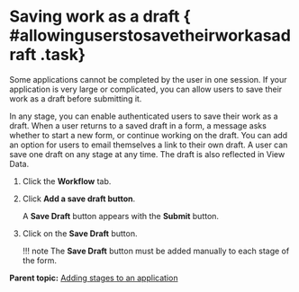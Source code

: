 # Saving work as a draft { #allowinguserstosavetheirworkasadraft .task}

Some applications cannot be completed by the user in one session. If your application is very large or complicated, you can allow users to save their work as a draft before submitting it.

In any stage, you can enable authenticated users to save their work as a draft. When a user returns to a saved draft in a form, a message asks whether to start a new form, or continue working on the draft. You can add an option for users to email themselves a link to their own draft. A user can save one draft on any stage at any time. The draft is also reflected in View Data.

1.  Click the **Workflow** tab.

2.  Click **Add a save draft button**.

    A **Save Draft** button appears with the **Submit** button.

3.  Click on the **Save Draft** button. 

    !!! note
        The **Save Draft** button must be added manually to each stage of the form.


**Parent topic:** [Adding stages to an application](sub_adding_stages_toc.md)

